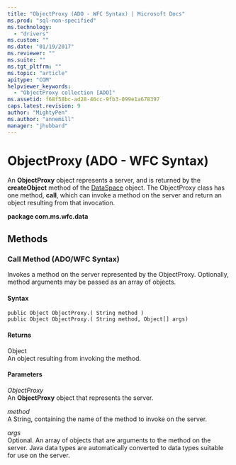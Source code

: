 ```yaml
---
title: "ObjectProxy (ADO - WFC Syntax) | Microsoft Docs"
ms.prod: "sql-non-specified"
ms.technology:
  - "drivers"
ms.custom: ""
ms.date: "01/19/2017"
ms.reviewer: ""
ms.suite: ""
ms.tgt_pltfrm: ""
ms.topic: "article"
apitype: "COM"
helpviewer_keywords: 
  - "ObjectProxy collection [ADO]"
ms.assetid: f68f58bc-ad28-46cc-9fb3-099e1a678397
caps.latest.revision: 9
author: "MightyPen"
ms.author: "annemill"
manager: "jhubbard"
---
```

# ObjectProxy (ADO - WFC Syntax)
An **ObjectProxy** object represents a server, and is returned by the **createObject** method of the [DataSpace](../../../ado/reference/rds-api/dataspace-object-rds.md) object. The ObjectProxy class has one method, **call**, which can invoke a method on the server and return an object resulting from that invocation.  
  
 **package com.ms.wfc.data**  
  
## Methods  
  
### Call Method (ADO/WFC Syntax)  
 Invokes a method on the server represented by the ObjectProxy. Optionally, method arguments may be passed as an array of objects.  
  
#### Syntax  
  
```  
public Object ObjectProxy.( String method )  
public Object ObjectProxy.( String method, Object[] args)  
```  
  
#### Returns  
 Object  
 An object resulting from invoking the method.  
  
#### Parameters  
 *ObjectProxy*  
 An **ObjectProxy** object that represents the server.  
  
 *method*  
 A String, containing the name of the method to invoke on the server.  
  
 *args*  
 Optional. An array of objects that are arguments to the method on the server. Java data types are automatically converted to data types suitable for use on the server.